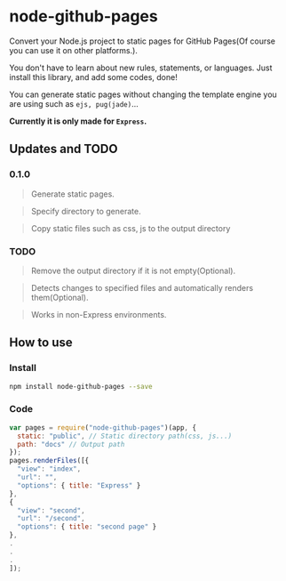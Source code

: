 # node-github-pages

Convert your Node.js project to static pages for GitHub Pages(Of course you can use it on other platforms.). 

You don't have to learn about new rules, statements, or languages. Just install this library, and add some codes, done! 

You can generate static pages without changing the template engine you are using such as ```ejs, pug(jade)```...

**Currently it is only made for ```Express```.**



## Updates and TODO

### 0.1.0
> Generate static pages.

> Specify directory to generate.

> Copy static files such as css, js to the output directory

### TODO

> Remove the output directory if it is not empty(Optional).

> Detects changes to specified files and automatically renders them(Optional).

> Works in non-Express environments.


## How to use

### Install

```sh
npm install node-github-pages --save
```

### Code

```javascript
var pages = require("node-github-pages")(app, {
  static: "public", // Static directory path(css, js...)
  path: "docs" // Output path
});
pages.renderFiles([{
  "view": "index",
  "url": "",
  "options": { title: "Express" }
},
{
  "view": "second",
  "url": "/second",
  "options": { title: "second page" }
},
.
.
.
]);
```
